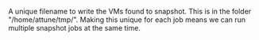 A unique filename to write the VMs found to snapshot.
This is in the folder "/home/attune/tmp/".
Making this unique for each job means we can run multiple snapshot jobs at the same time.